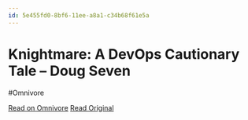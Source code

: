 ```yaml
---
id: 5e455fd0-8bf6-11ee-a8a1-c34b68f61e5a
---
```


# Knightmare: A DevOps Cautionary Tale – Doug Seven
#Omnivore

[Read on Omnivore](https://omnivore.app/me/knightmare-a-dev-ops-cautionary-tale-doug-seven-18c091efe8e)
[Read Original](https://dougseven.com/2014/04/17/knightmare-a-devops-cautionary-tale/)

